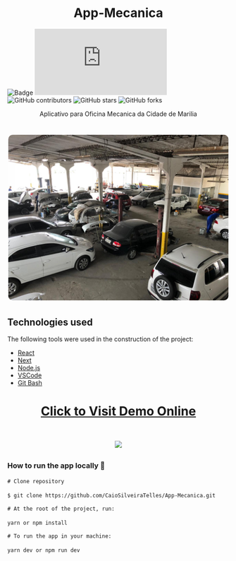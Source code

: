 
<h1 align="center">
   App-Mecanica
</h1>


![Badge](https://img.shields.io/badge/NLW%20%234-Caio%20Silveira-brightgreen)
![GitHub repo size](https://img.shields.io/github/repo-size/scottydocs/README-template.md)
![GitHub contributors](https://img.shields.io/github/forks/CaioSilveiraTelles/NLW.Move-it)
![GitHub stars](https://img.shields.io/github/stars/CaioSilveiraTelles/NLW.Move-it)
![GitHub forks](https://img.shields.io/github/license/CaioSilveiraTelles/NLW.Move-it)


</h1>
<p align="center">Aplicativo para Oficina Mecanica da Cidade de Marilia </p>

<h1 align="center">
  <img width="500" style="border-radius: 10px" height="auto" alt="Oficina" title="#Oficina" src="public/images/f9382db8-7854-47e7-838b-7fae89ec2304.jpg" />
</h1>


<h2 id="technologies"> Technologies used </h2>

The following tools were used in the construction of the project:

- [React](https://reactjs.org)
- [Next](https://nextjs.org)
- [Node.js](https://nodejs.org/en/)
- [VSCode](https://code.visualstudio.com)
- [Git Bash](https://gitforwindows.org/)


<h1 align="center">
     <a href="https://app-mecanica.vercel.app/" target="_blank">Click to Visit Demo Online</a>
</h1>

<h1 align="center">
 <img src=public/Demo.gif  />
</h1>

### How to run the app locally 🤔
```
# Clone repository

$ git clone https://github.com/CaioSilveiraTelles/App-Mecanica.git
```

```
# At the root of the project, run:

yarn or npm install
```

```
# To run the app in your machine:

yarn dev or npm run dev
```
